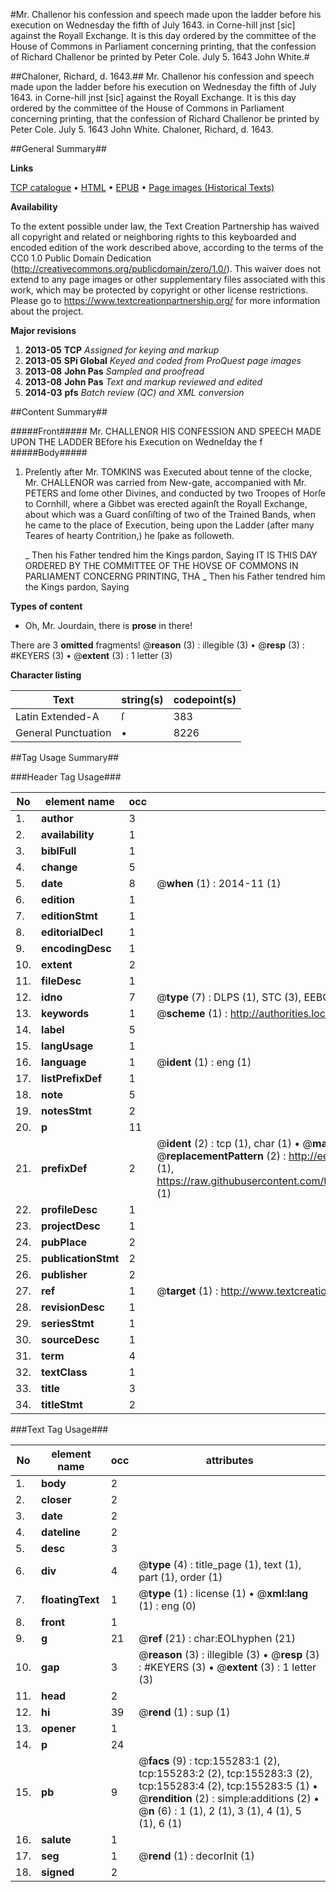 #Mr. Challenor his confession and speech made upon the ladder before his execution on Wednesday the fifth of July 1643. in Corne-hill jnst [sic] against the Royall Exchange. It is this day ordered by the committee of the House of Commons in Parliament concerning printing, that the confession of Richard Challenor be printed by Peter Cole. July 5. 1643 John White.#

##Chaloner, Richard, d. 1643.##
Mr. Challenor his confession and speech made upon the ladder before his execution on Wednesday the fifth of July 1643. in Corne-hill jnst [sic] against the Royall Exchange. It is this day ordered by the committee of the House of Commons in Parliament concerning printing, that the confession of Richard Challenor be printed by Peter Cole. July 5. 1643 John White.
Chaloner, Richard, d. 1643.

##General Summary##

**Links**

[TCP catalogue](http://www.ota.ox.ac.uk/tcp/)  • 
[HTML](http://tei.it.ox.ac.uk/tcp/Texts-HTML/free/A78/A78516.html)  • 
[EPUB](http://tei.it.ox.ac.uk/tcp/Texts-EPUB/free/A78/A78516.epub) • 
[Page images (Historical Texts)](https://historicaltexts.jisc.ac.uk/eebo-99871942e)

**Availability**

To the extent possible under law, the Text Creation Partnership has waived all copyright and related or neighboring rights to this keyboarded and encoded edition of the work described above, according to the terms of the CC0 1.0 Public Domain Dedication (http://creativecommons.org/publicdomain/zero/1.0/). This waiver does not extend to any page images or other supplementary files associated with this work, which may be protected by copyright or other license restrictions. Please go to https://www.textcreationpartnership.org/ for more information about the project.

**Major revisions**

1. __2013-05__ __TCP__ *Assigned for keying and markup*
1. __2013-05__ __SPi Global__ *Keyed and coded from ProQuest page images*
1. __2013-08__ __John Pas__ *Sampled and proofread*
1. __2013-08__ __John Pas__ *Text and markup reviewed and edited*
1. __2014-03__ __pfs__ *Batch review (QC) and XML conversion*

##Content Summary##

#####Front#####
Mr. CHALLENOR HIS CONFESSION AND SPEECH MADE UPON THE LADDER BEfore his Execution on Wedneſday the f
#####Body#####

1. Preſently after Mr. TOMKINS was Executed about tenne of the clocke, Mr. CHALLENOR was carried from New-gate, accompanied with Mr. PETERS and ſome other Divines, and conducted by two Troopes of Horſe to Cornhill, where a Gibbet was erected againſt the Royall Exchange, about which was a Guard conſiſting of two of the Trained Bands, when he came to the place of Execution, being upon the Ladder (after many Teares of hearty Contrition,) he ſpake as followeth.

    _ Then his Father tendred him the Kings pardon, Saying
IT IS THIS DAY ORDERED BY THE COMMITTEE OF THE HOVSE OF COMMONS IN PARLIAMENT CONCERNG PRINTING, THA
    _ Then his Father tendred him the Kings pardon, Saying

**Types of content**

  * Oh, Mr. Jourdain, there is **prose** in there!

There are 3 **omitted** fragments! 
 @__reason__ (3) : illegible (3)  •  @__resp__ (3) : #KEYERS (3)  •  @__extent__ (3) : 1 letter (3)

**Character listing**


|Text|string(s)|codepoint(s)|
|---|---|---|
|Latin Extended-A|ſ|383|
|General Punctuation|•|8226|

##Tag Usage Summary##

###Header Tag Usage###

|No|element name|occ|attributes|
|---|---|---|---|
|1.|__author__|3||
|2.|__availability__|1||
|3.|__biblFull__|1||
|4.|__change__|5||
|5.|__date__|8| @__when__ (1) : 2014-11 (1)|
|6.|__edition__|1||
|7.|__editionStmt__|1||
|8.|__editorialDecl__|1||
|9.|__encodingDesc__|1||
|10.|__extent__|2||
|11.|__fileDesc__|1||
|12.|__idno__|7| @__type__ (7) : DLPS (1), STC (3), EEBO-CITATION (1), PROQUEST (1), VID (1)|
|13.|__keywords__|1| @__scheme__ (1) : http://authorities.loc.gov/ (1)|
|14.|__label__|5||
|15.|__langUsage__|1||
|16.|__language__|1| @__ident__ (1) : eng (1)|
|17.|__listPrefixDef__|1||
|18.|__note__|5||
|19.|__notesStmt__|2||
|20.|__p__|11||
|21.|__prefixDef__|2| @__ident__ (2) : tcp (1), char (1)  •  @__matchPattern__ (2) : ([0-9\-]+):([0-9IVX]+) (1), (.+) (1)  •  @__replacementPattern__ (2) : http://eebo.chadwyck.com/downloadtiff?vid=$1&page=$2 (1), https://raw.githubusercontent.com/textcreationpartnership/Texts/master/tcpchars.xml#$1 (1)|
|22.|__profileDesc__|1||
|23.|__projectDesc__|1||
|24.|__pubPlace__|2||
|25.|__publicationStmt__|2||
|26.|__publisher__|2||
|27.|__ref__|1| @__target__ (1) : http://www.textcreationpartnership.org/docs/. (1)|
|28.|__revisionDesc__|1||
|29.|__seriesStmt__|1||
|30.|__sourceDesc__|1||
|31.|__term__|4||
|32.|__textClass__|1||
|33.|__title__|3||
|34.|__titleStmt__|2||


###Text Tag Usage###

|No|element name|occ|attributes|
|---|---|---|---|
|1.|__body__|2||
|2.|__closer__|2||
|3.|__date__|2||
|4.|__dateline__|2||
|5.|__desc__|3||
|6.|__div__|4| @__type__ (4) : title_page (1), text (1), part (1), order (1)|
|7.|__floatingText__|1| @__type__ (1) : license (1)  •  @__xml:lang__ (1) : eng (0)|
|8.|__front__|1||
|9.|__g__|21| @__ref__ (21) : char:EOLhyphen (21)|
|10.|__gap__|3| @__reason__ (3) : illegible (3)  •  @__resp__ (3) : #KEYERS (3)  •  @__extent__ (3) : 1 letter (3)|
|11.|__head__|2||
|12.|__hi__|39| @__rend__ (1) : sup (1)|
|13.|__opener__|1||
|14.|__p__|24||
|15.|__pb__|9| @__facs__ (9) : tcp:155283:1 (2), tcp:155283:2 (2), tcp:155283:3 (2), tcp:155283:4 (2), tcp:155283:5 (1)  •  @__rendition__ (2) : simple:additions (2)  •  @__n__ (6) : 1 (1), 2 (1), 3 (1), 4 (1), 5 (1), 6 (1)|
|16.|__salute__|1||
|17.|__seg__|1| @__rend__ (1) : decorInit (1)|
|18.|__signed__|2||
